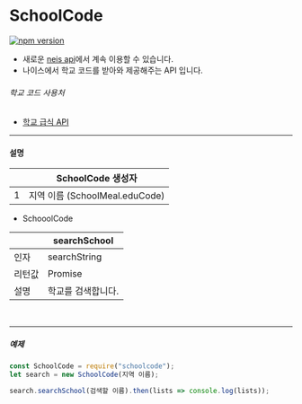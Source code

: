 # SchoolCode

[![npm version](https://d25lcipzij17d.cloudfront.net/badge.svg?id=js&type=6&v=1.0.1&x2=0)](https://www.npmjs.com/package/schoolcode)

* 새로운 [neis api](https://github.com/nnnlog/neis)에서 계속 이용할 수 있습니다.
* 나이스에서 학교 코드를 받아와 제공해주는 API 입니다.

###### 학교 코드 사용처
* [학교 급식 API](https://github.com/nnnlog/SchoolMeal)

---

#### 설명

|   | SchoolCode 생성자                 |
|---|-----------------------------------|
| 1 | 지역 이름 (SchoolMeal.eduCode)    |

* SchooolCode

|        | searchSchool                     |
|--------|--------------------------------|
| 인자   | searchString                    |
| 리턴값 | Promise                         |
| 설명   | 학교를 검색합니다.                |

<br>

----

##### 예제

```js
const SchoolCode = require("schoolcode");
let search = new SchoolCode(지역 이름);

search.searchSchool(검색할 이름).then(lists => console.log(lists));
```
